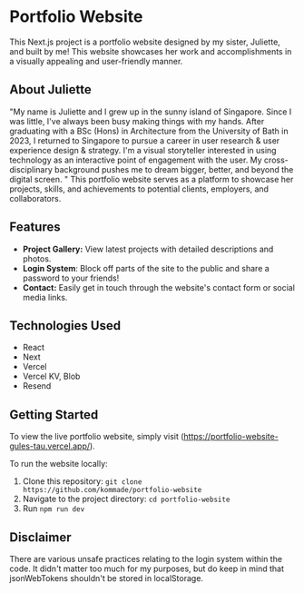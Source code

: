 # Portfolio Website

This Next.js project is a portfolio website designed by my sister, Juliette, and built by me! This website showcases her work and accomplishments in a visually appealing and user-friendly manner.

## About Juliette

"My name is Juliette and I grew up in the sunny island of Singapore. Since I was little, I've always been busy making things with my hands. After graduating with a BSc (Hons) in Architecture from the University of Bath in 2023, I returned to Singapore to pursue a career in user research & user experience design & strategy. I'm a visual storyteller interested in using technology as an interactive point of engagement with the user. My cross-disciplinary background pushes me to dream bigger, better, and beyond the digital screen. "
This portfolio website serves as a platform to showcase her projects, skills, and achievements to potential clients, employers, and collaborators.

## Features

- **Project Gallery:** View latest projects with detailed descriptions and photos.
- **Login System**: Block off parts of the site to the public and share a password to your friends!
- **Contact:** Easily get in touch through the website's contact form or social media links.

## Technologies Used

- React
- Next
- Vercel
- Vercel KV, Blob
- Resend

## Getting Started

To view the live portfolio website, simply visit (https://portfolio-website-gules-tau.vercel.app/).

To run the website locally:

1. Clone this repository: `git clone https://github.com/kommade/portfolio-website`
2. Navigate to the project directory: `cd portfolio-website`
3. Run `npm run dev`

## Disclaimer

There are various unsafe practices relating to the login system within the code. It didn't matter too much for my purposes, but do keep in mind that jsonWebTokens shouldn't be stored in localStorage.
